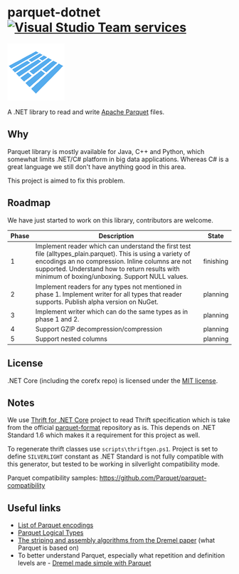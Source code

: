 # parquet-dotnet [![Visual Studio Team services](https://img.shields.io/vso/build/elastacloud/bad95de3-58b5-428f-96a5-1b28793d0a5f/13.svg?style=plastic)]()

![Icon](doc/img/icon.png)

A .NET library to read and write [Apache Parquet](https://github.com/Parquet) files.

## Why

Parquet library is mostly available for Java, C++ and Python, which somewhat limits .NET/C# platform in big data applications. Whereas C# is a great language we still don't have anything good in this area.

This project is aimed to fix this problem.

## Roadmap

We have just started to work on this library, contributors are welcome.

|Phase|Description|State|
|-----|-----------|-----|
|1|Implement reader which can understand the first test file (alltypes_plain.parquet). This is using a variety of encodings an no compression. Inline columns are not supported. Understand how to return results with minimum of boxing/unboxing. Support NULL values.|finishing|
|2|Implement readers for any types not mentioned in phase 1. Implement writer for all types that reader supports. Publish alpha version on NuGet.|planning|
|3|Implement writer which can do the same types as in phase 1 and 2.|planning|
|4|Support GZIP decompression/compression|planning|
|5|Support nested columns|planning|

## License

.NET Core (including the corefx repo) is licensed under the [MIT license](https://github.com/elastacloud/parquet-dotnet/blob/master/LICENSE).


## Notes

We use [Thrift for .NET Core](https://github.com/apache/thrift/tree/master/lib/netcore) project to read Thrift specification which is take from the official [parquet-format](https://github.com/Parquet/parquet-format) repository as is. This depends on .NET Standard 1.6 which makes it a requirement for this project as well.

To regenerate thrift classes use `scripts\thriftgen.ps1`. Project is set to define `SILVERLIGHT` constant as .NET Standard is not fully compatible with this generator, but tested to be working in silverlight compatibility mode.

Parquet compatibility samples: https://github.com/Parquet/parquet-compatibility

## Useful links

- [List of Parquet encodings](https://github.com/Parquet/parquet-format/blob/master/Encodings.md)
- [Parquet Logical Types](https://github.com/Parquet/parquet-format/blob/master/LogicalTypes.md)
- [The striping and assembly algorithms from the Dremel paper](https://github.com/Parquet/parquet-mr/wiki/The-striping-and-assembly-algorithms-from-the-Dremel-paper) (what Parquet is based on)
- To better understand Parquet, especially what repetition and definition levels are - [Dremel made simple with Parquet](https://blog.twitter.com/engineering/en_us/a/2013/dremel-made-simple-with-parquet.html)